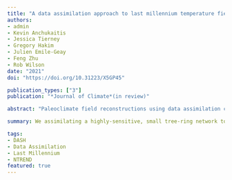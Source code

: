 ```yaml
---
title: "A data assimilation approach to last millennium temperature field reconstruction using a limited high-sensitivity proxy network"
authors:
- admin
- Kevin Anchukaitis
- Jessica Tierney
- Gregory Hakim
- Julien Emile-Geay
- Feng Zhu
- Rob Wilson
date: "2021"
doi: "https://doi.org/10.31223/X5GP45"

publication_types: ["3"]
publication: "*Journal of Climate*(in review)"

abstract: "Paleoclimate field reconstructions using data assimilation commonly employ large proxy networks, which are often composed of records that have a complex range of sensitivities to the target climate field. This can introduce biases into reconstructions or decrease overall skill. Smaller networks of highly-sensitive proxies provide an alternative, but have not been extensively used for assimilation and their strengths and limitations are less well understood. Here, we reconstruct Northern Hemisphere summer temperature anomalies over the last millennium by assimilating the NTREND network, a spatially and temporally limited collection of highly temperature-sensitive tree-ring records. Pseudo-proxy experiments indicate that the reconstruction can be sensitive to biases in the climate model prior, so we perform 10 assimilations each using a different model prior. Reconstructed temperature anomalies are most sensitive to prior selection when the network becomes sparse in space and time, but show greater consistency as the network grows. The method also underestimates temporal variability with a reduced network or in regions distal to the proxies. The effects of network attrition emphasize the importance of analyzing temperature anomalies in conjunction with reconstruction uncertainty, which emerges naturally for spatial fields from our ensemble method. A comparison of our reconstruction and five existing paleo-temperature products reveals large differences in the spatial patterns and magnitudes of reconstructed temperature anomalies in response to radiative forcing. These extant uncertainties call for development of a renewed paleoclimate reconstruction intercomparison framework for systematically examining the consequences of network composition and reconstruction methodological choices, as well as for expanded collection of new, longer, and highly-sensitive proxy data."

summary: We assimilating a highly-sensitive, small tree-ring network to reconstruct Northern Hemisphere temperatures over the Last Millennium.

tags:
- DASH
- Data Assimilation
- Last Millennium
- NTREND
featured: true
---
```

